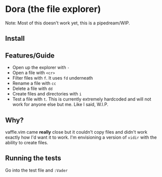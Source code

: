 # Dora (the file explorer)
Note: Most of this doesn't work yet, this is a pipedream/WIP.

## Install

## Features/Guide

- Open up the explorer with `-`
- Open a file with `<cr>`
- Filter files with `f`. It uses `fd` underneath
- Rename a file with `cc`
- Delete a file with `dd`
- Create files and directories with `i`
- Test a file with `t`. This is currently extremely hardcoded and will not work
  for anyone else but me. Like I said, W.I.P.

## Why?

vaffle.vim came **really** close but it couldn't copy files and didn't work
exactly how I'd want it to work. I'm envisioning a version of `vidir` with the
ability to create files.

## Running the tests

Go into the test file and `:Vader`
